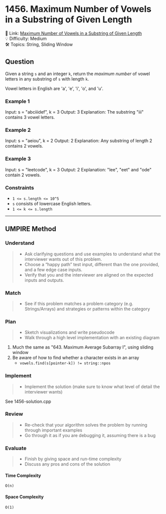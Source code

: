 # 1456. Maximum Number of Vowels in a Substring of Given Length

🔗 Link: [Maximum Number of Vowels in a Substring of Given Length](https://leetcode.com/problems/maximum-number-of-vowels-in-a-substring-of-given-length/description/)<br>
💡 Difficulty: Medium<br>
🛠️ Topics: String, Sliding Window<br>

## Question

Given a string `s` and an integer `k`, return the *maximum number* of vowel letters in any substring of `s` with length `k`.

Vowel letters in English are 'a', 'e', 'i', 'o', and 'u'.

### Example 1

Input: s = "abciiidef", k = 3
Output: 3
Explanation: The substring "iii" contains 3 vowel letters.

### Example 2

Input: s = "aeiou", k = 2
Output: 2
Explanation: Any substring of length 2 contains 2 vowels.

### Example 3

Input: s = "leetcode", k = 3
Output: 2
Explanation: "lee", "eet" and "ode" contain 2 vowels.

### Constraints

* `1 <= s.length <= 10^5`
* `s` consists of lowercase English letters.
* `1 <= k <= s.length`

---

## UMPIRE Method

### Understand

> - Ask clarifying questions and use examples to understand what the interviewer wants out of this problem.
> - Choose a “happy path” test input, different than the one provided, and a few edge case inputs. 
> - Verify that you and the interviewer are aligned on the expected inputs and outputs.

### Match
> - See if this problem matches a problem category (e.g. Strings/Arrays) and strategies or patterns within the category

### Plan
> - Sketch visualizations and write pseudocode
> - Walk through a high level implementation with an existing diagram

1. Much the same as "643. Maximum Average Subarray I", using sliding window
2. Be aware of how to find whether a character exists in an array
    * `vowels.find(s[pointer-k]) != string::npos`

### Implement
> - Implement the solution (make sure to know what level of detail the interviewer wants)

See 1456-solution.cpp

### Review
> - Re-check that your algorithm solves the problem by running through important examples
> - Go through it as if you are debugging it, assuming there is a bug

### Evaluate
> - Finish by giving space and run-time complexity
> - Discuss any pros and cons of the solution

#### Time Complexity

`O(n)`

#### Space Complexity

`O(1)`